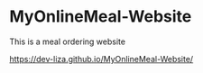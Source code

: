 # MyOnlineMeal-Website
This is a meal ordering website

https://dev-liza.github.io/MyOnlineMeal-Website/
